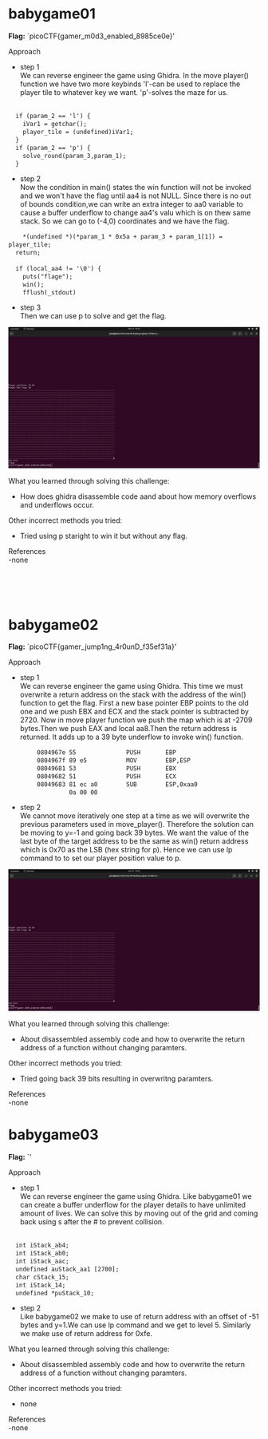 # babygame01

**Flag:** `picoCTF{gamer_m0d3_enabled_8985ce0e}'


Approach

- step 1<br>
We can reverse engineer the game using Ghidra.
In the move player() function we have two more keybinds
'l'-can be used to replace the player tile to whatever key we want.
'p'-solves the maze for us.

```
  
  if (param_2 == 'l') {
    iVar1 = getchar();
    player_tile = (undefined)iVar1;
  }
  if (param_2 == 'p') {
    solve_round(param_3,param_1);
  }

```

- step 2<br>
Now the condition in main() states the win function will not be invoked and we won't have the flag until aa4 is not NULL.
Since there is no out of bounds condition,we can write an extra integer to aa0 variable to cause a buffer underflow to change aa4's valu which is on thew same stack.
So we can go to (-4,0) coordinates and we have the flag.

```
    *(undefined *)(*param_1 * 0x5a + param_3 + param_1[1]) = player_tile;
  return;

  if (local_aa4 != '\0') {
    puts("flage");
    win();
    fflush(_stdout)

```

- step 3<br>
Then we can use p to solve and get the flag.

![](https://github.com/adityachawla005/cryptonite_taskphase_Aditya/raw/main/TP2/Binary%20Exploitation/picoCTF/assets/b1.png)



What you learned through solving this challenge:
<br>
- How does ghidra disassemble code aand about how memory overflows and underflows occur.


Other incorrect methods you tried:
<br>
- Tried using p staright to win it but without any flag.


References
<br>
-none


<br>
<br>
<br>

# babygame02

**Flag:** `picoCTF{gamer_jump1ng_4r0unD_f35ef31a}'


Approach

- step 1<br>
We can reverse engineer the game using Ghidra.
This time we must overwrite a return address on the stack with the address of the win() function to get the flag.
First a new base pointer EBP points to the old one and we push EBX and ECX and the stack pointer is subtracted by 2720.
Now in move player function we push the map which is at -2709 bytes.Then we push EAX and local aa8.Then the return address is returned.
It adds up to a 39 byte underflow  to invoke win() function.

```
        0804967e 55              PUSH       EBP
        0804967f 89 e5           MOV        EBP,ESP
        08049681 53              PUSH       EBX
        08049682 51              PUSH       ECX
        08049683 81 ec a0        SUB        ESP,0xaa0
                 0a 00 00

```

- step 2<br>
We cannot move iteratively one step at a time as we will overwrite the previous parameters used in move_player().
Therefore the solution can be moving to y=-1 and going back 39 bytes.
We want the value of the last byte of the target address to be the same as win() return address which is 0x70 as the LSB (hex string for p).
Hence we can use lp command to to set our player position value to p.


![](https://github.com/adityachawla005/cryptonite_taskphase_Aditya/raw/main/TP2/Binary%20Exploitation/picoCTF/assets/b1.png)



What you learned through solving this challenge:
<br>
- About disassembled assembly code and how to overwrite the return address of a function without changing paramters.


Other incorrect methods you tried:
<br>
- Tried going back 39 bits resulting in overwritng paramters.


References
<br>
-none

# babygame03

**Flag:** `'


Approach

- step 1<br>
We can reverse engineer the game using Ghidra.
Like babygame01 we can create a buffer underflow for the player details to have unlimited amount of lives.
We can solve this by moving out of the grid and coming back using s after the # to prevent collision.

```
        
  int iStack_ab4;
  int iStack_ab0;
  int iStack_aac;
  undefined auStack_aa1 [2700];
  char cStack_15;
  int iStack_14;
  undefined *puStack_10;

```

- step 2<br>
Like babygame02 we make to use of return address with an offset of -51 bytes and y=1.We can use lp command and we get to level 5.
Similarly we make use of return address for 0xfe.




What you learned through solving this challenge:
<br>
- About disassembled assembly code and how to overwrite the return address of a function without changing paramters.


Other incorrect methods you tried:
<br>
- none


References
<br>
-none



